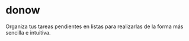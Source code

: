 # donow
Organiza tus tareas pendientes en listas para realizarlas de la forma más sencilla e intuitiva.
